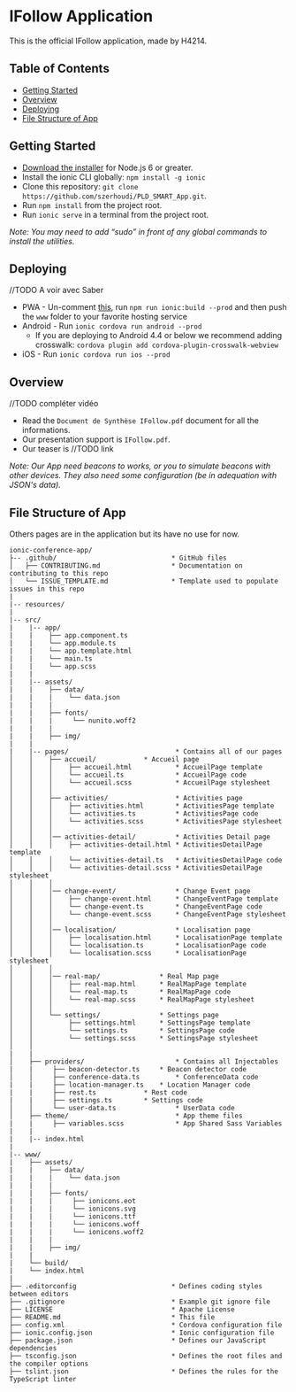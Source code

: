 ﻿# IFollow Application

This is the official IFollow application, made by H4214.

## Table of Contents
 - [Getting Started](#getting-started)
 - [Overview](#overview)
 - [Deploying](#deploying)
 - [File Structure of App](#file-structure-of-app)


## Getting Started

* [Download the installer](https://nodejs.org/) for Node.js 6 or greater.
* Install the ionic CLI globally: `npm install -g ionic`
* Clone this repository: `git clone https://github.com/szerhoudi/PLD_SMART_App.git`.
* Run `npm install` from the project root.
* Run `ionic serve` in a terminal from the project root.

_Note: You may need to add “sudo” in front of any global commands to install the utilities._

## Deploying

//TODO A voir avec Saber
* PWA - Un-comment [this](https://github.com/ionic-team/ionic2-app-base/blob/master/src/index.html#L21), run `npm run ionic:build --prod` and then push the `www` folder to your favorite hosting service
* Android - Run `ionic cordova run android --prod`
  - If you are deploying to Android 4.4 or below we recommend adding crosswalk: `cordova plugin add cordova-plugin-crosswalk-webview`
* iOS - Run `ionic cordova run ios --prod`

## Overview

//TODO compléter vidéo
* Read the `Document de Synthèse IFollow.pdf` document for all the informations. 
* Our presentation support is `IFollow.pdf`.
* Our teaser is //TODO link

_Note: Our App need beacons to works, or you to simulate beacons with other devices. They also need some configuration (be in adequation with JSON's data)._

## File Structure of App

Others pages are in the application but its have no use for now.
```
ionic-conference-app/
├-- .github/                             * GitHub files
│   ├── CONTRIBUTING.md                  * Documentation on contributing to this repo
│   └── ISSUE_TEMPLATE.md                * Template used to populate issues in this repo
|
|-- resources/
|
|-- src/
|    |-- app/
|    |    ├── app.component.ts
|    |    └── app.module.ts
|    |    └── app.template.html
|    |    └── main.ts
|    |    └── app.scss
|    |
|    |-- assets/
|    |    ├── data/
|    |    |    └── data.json
|    |    |
|    |    ├── fonts/
|    |    |     └── nunito.woff2
|    |    |
|    |    ├── img/
|    |
|    |-- pages/                           * Contains all of our pages
│    │    ├── accueil/			  * Accueil page
│    │    │    ├── accueil.html           * AccueilPage template
│    │    │    └── accueil.ts             * AccueilPage code
│    │    │    └── accueil.scss           * AccueilPage stylesheet
│    │    │
│    │    ├── activities/                 * Activities page
│    │    │    ├── activities.html        * ActivitiesPage template
│    │    │    └── activities.ts          * ActivitiesPage code
│    │    │    └── activities.scss        * ActivitiesPage stylesheet
│    │    │
│    │    │── activities-detail/          * Activities Detail page
│    │    │    ├── activities-detail.html * ActivitiesDetailPage template
│    │    │    └── activities-detail.ts   * ActivitiesDetailPage code
│    │    │    └── activities-detail.scss * ActivitiesDetailPage stylesheet
│    │    │
│    │    │── change-event/               * Change Event page
│    │    │    ├── change-event.html      * ChangeEventPage template
│    │    │    └── change-event.ts        * ChangeEventPage code
│    │    │    └── change-event.scss      * ChangeEventPage stylesheet
│    │    │
│    │    │── localisation/               * Localisation page
│    │    │    ├── localisation.html      * LocalisationPage template
│    │    │    └── localisation.ts        * LocalisationPage code
│    │    │    └── localisation.scss      * LocalisationPage stylesheet
│    │    │
│    │    │── real-map/            	  * Real Map page
│    │    │    ├── real-map.html   	  * RealMapPage template
│    │    │    └── real-map.ts     	  * RealMapPage code
│    │    │    └── real-map.scss   	  * RealMapPage stylesheet
│    │    │
│    │    └── settings/            	  * Settings page
│    │         ├── settings.html   	  * SettingsPage template
│    │         └── settings.ts     	  * SettingsPage code
│    │         └── settings.scss   	  * SettingsPage stylesheet
│    │    
|    |
│    ├── providers/                       * Contains all Injectables
|    |     ├── beacon-detector.ts	  * Beacon detector code
│    │     ├── conference-data.ts         * ConferenceData code
|    |     ├── location-manager.ts	  * Location Manager code
|    |     ├── rest.ts	 		  * Rest code
|    |     ├── settings.ts		  * Settings code
│    │     └── user-data.ts               * UserData code
│    ├── theme/                           * App theme files
|    |     ├── variables.scss             * App Shared Sass Variables
|    |
|    |-- index.html
|
|-- www/
|    ├── assets/
|    |    ├── data/
|    |    |    └── data.json
|    |    |
|    |    ├── fonts/
|    |    |     ├── ionicons.eot
|    |    |     └── ionicons.svg
|    |    |     └── ionicons.ttf
|    |    |     └── ionicons.woff
|    |    |     └── ionicons.woff2
|    |    |
|    |    ├── img/
|    |
|    └── build/
|    └── index.html
|
├── .editorconfig                        * Defines coding styles between editors
├── .gitignore                           * Example git ignore file
├── LICENSE                              * Apache License
├── README.md                            * This file
├── config.xml                           * Cordova configuration file
├── ionic.config.json                    * Ionic configuration file
├── package.json                         * Defines our JavaScript dependencies
├── tsconfig.json                        * Defines the root files and the compiler options
├── tslint.json                          * Defines the rules for the TypeScript linter
```
